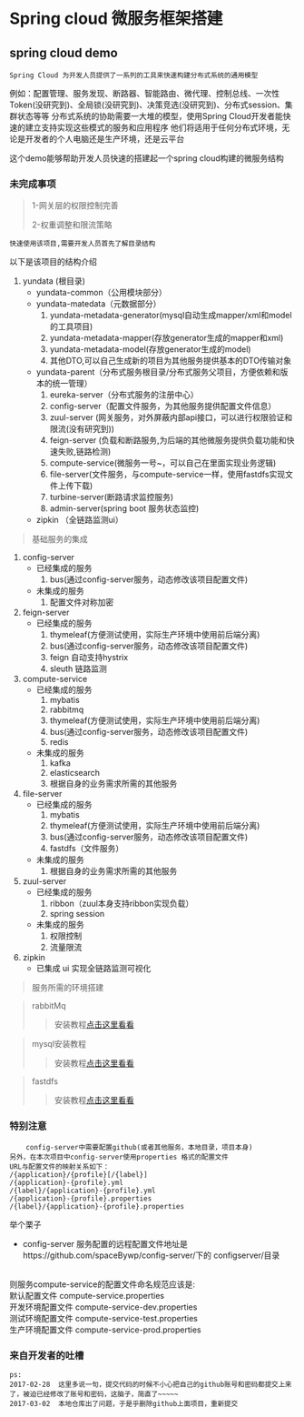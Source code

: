 Spring cloud 微服务框架搭建
====================
spring cloud demo
---------------------

    Spring Cloud 为开发人员提供了一系列的工具来快速构建分布式系统的通用模型 
例如：配置管理、服务发现、断路器、智能路由、微代理、控制总线、一次性Token(没研究到)、全局锁(没研究到)、决策竞选(没研究到)、分布式session、集群状态等等
分布式系统的协助需要一大堆的模型，使用Spring Cloud开发者能快速的建立支持实现这些模式的服务和应用程序
他们将适用于任何分布式环境，无论是开发者的个人电脑还是生产环境，还是云平台

这个demo能够帮助开发人员快速的搭建起一个spring cloud构建的微服务结构
### 未完成事项

 

> 1-网关层的权限控制完善
> 
> 2-权重调整和限流策略



    快速使用该项目,需要开发人员首先了解目录结构
以下是该项目的结构介绍


1. yundata (根目录)
    - yundata-common（公用模块部分）
    - yundata-matedata（元数据部分）
        1. yundata-metadata-generator(mysql自动生成mapper/xml和model的工具项目)
        2. yundata-metadata-mapper(存放generator生成的mapper和xml)
        3. yundata-metadata-model(存放generator生成的model)
        4. 其他DTO,可以自己生成新的项目为其他服务提供基本的DTO传输对象
    - yundata-parent（分布式服务根目录/分布式服务父项目，方便依赖和版本的统一管理）
        1. eureka-server（分布式服务的注册中心）
        2. config-server（配置文件服务，为其他服务提供配置文件信息）
        3. zuul-server (网关服务，对外屏蔽内部api接口，可以进行权限验证和限流(没有研究到))
        4. feign-server (负载和断路服务,为后端的其他微服务提供负载功能和快速失败,链路检测)
        5. compute-service(微服务一号~，可以自己在里面实现业务逻辑)
        6. file-server(文件服务，与compute-service一样，使用fastdfs实现文件上传下载)
        7. turbine-server(断路请求监控服务)
        8. admin-server(spring boot 服务状态监控)
    - zipkin （全链路监测ui）


<blockquote>
<p>基础服务的集成</p>
</blockquote>

1. config-server
    - 已经集成的服务
        1. bus(通过config-server服务，动态修改该项目配置文件)
    - 未集成的服务
        1. 配置文件对称加密
2. feign-server
    - 已经集成的服务
        1. thymeleaf(方便测试使用，实际生产环境中使用前后端分离)
        2. bus(通过config-server服务，动态修改该项目配置文件)
        3. feign 自动支持hystrix
        4. sleuth 链路监测
3. compute-service
    - 已经集成的服务
        1. mybatis
        2. rabbitmq
        3. thymeleaf(方便测试使用，实际生产环境中使用前后端分离)
        4. bus(通过config-server服务，动态修改该项目配置文件)
        5. redis
    - 未集成的服务
        1. kafka
        2. elasticsearch
        3. 根据自身的业务需求所需的其他服务
4. file-server
    - 已经集成的服务
        1. mybatis
        2. thymeleaf(方便测试使用，实际生产环境中使用前后端分离)
        3. bus(通过config-server服务，动态修改该项目配置文件)
        4. fastdfs（文件服务）
    - 未集成的服务
        1. 根据自身的业务需求所需的其他服务
5. zuul-server
    - 已经集成的服务
        1. ribbon（zuul本身支持ribbon实现负载）
        2. spring session
    - 未集成的服务
        1. 权限控制
        2. 流量限流   
6. zipkin 
    - 已集成 ui
        实现全链路监测可视化
<blockquote>
<p>服务所需的环境搭建</p>
</blockquote>

> rabbitMq 
>> 安装教程[点击这里看看][1]

> mysql安装教程
>> 安装教程[点击这里看看][2]

> fastdfs
>> 安装教程[点击这里看看][3]

[1]: http://xpenxpen.iteye.com/blog/1474608/
[2]: http://blog.csdn.net/qq_27376871/article/details/51279211/
[3]: http://blog.csdn.net/xyang81/article/details/52837974

### 特别注意
        config-server中需要配置github(或者其他服务，本地目录，项目本身)
    另外，在本次项目中config-server使用properties 格式的配置文件
    URL与配置文件的映射关系如下：
    /{application}/{profile}[/{label}]
    /{application}-{profile}.yml
    /{label}/{application}-{profile}.yml
    /{application}-{profile}.properties
    /{label}/{application}-{profile}.properties

举个栗子<br/>
- config-server 服务配置的远程配置文件地址是https://github.com/spaceBywp/config-server/下的 configserver/目录
<br/>
则服务compute-service的配置文件命名规范应该是:
<br/>默认配置文件
compute-service.properties
<br/>开发环境配置文件
compute-service-dev.properties
<br/>测试环境配置文件
compute-service-test.properties
<br/>生产环境配置文件
compute-service-prod.properties


### 来自开发者的吐槽
    ps:
    2017-02-28  这里多说一句，提交代码的时候不小心把自己的github账号和密码都提交上来了，被迫已经修改了账号和密码，这脑子，简直了~~~~~
    2017-03-02  本地仓库出了问题，于是乎删除github上面项目，重新提交